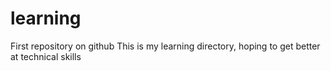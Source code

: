 # learning
First repository on github
This is my learning directory, hoping to get better at technical skills
